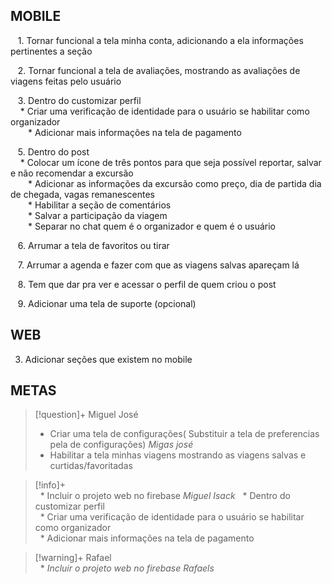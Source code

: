 ## MOBILE

   1. Tornar funcional a tela minha conta, adicionando a ela informações pertinentes a seção  
  
   2. Tornar funcional a tela de avaliações, mostrando as avaliações de viagens feitas pelo usuário  

   3. Dentro do customizar perfil  
    * Criar uma verificação de identidade para o usuário se habilitar como organizador  
  * Adicionar mais informações na tela de pagamento  
  
   5. Dentro do post  
    * Colocar um ícone de três pontos para que seja possível reportar, salvar e não recomendar a excursão  
  * Adicionar as informações da excursão como preço, dia de partida dia de chegada, vagas remanescentes   
  * Habilitar a seção de comentários   
  * Salvar a participação da viagem   
  * Separar no chat quem é o organizador e quem é o usuário  
  
   6. Arrumar a tela de favoritos ou tirar  
  
   7. Arrumar a agenda e fazer com que as viagens salvas apareçam lá  
  
   8. Tem que dar pra ver e acessar o perfil de quem criou o post  
  
   9. Adicionar uma tela de suporte (opcional)  
## WEB  
  
3. Adicionar seções que existem no mobile

## METAS

> [!question]+ Miguel José  
> * Criar uma tela de configurações( Substituir a tela de preferencias pela de configurações) *Migas josé*
> * Habilitar a tela minhas viagens mostrando as viagens salvas e curtidas/favoritadas  
  

> [!info]+  
>  * Incluir o projeto web no firebase *Miguel Isack*
>  * Dentro do customizar perfil  
>  * Criar uma verificação de identidade para o usuário se habilitar como organizador  
>  * Adicionar mais informações na tela de pagamento  

> [!warning]+ Rafael  
>  * _Incluir o projeto web no firebase_ *Rafaels*
